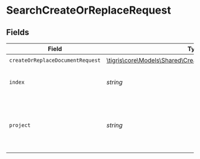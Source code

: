 # SearchCreateOrReplaceRequest


## Fields

| Field                                                                                                              | Type                                                                                                               | Required                                                                                                           | Description                                                                                                        |
| ------------------------------------------------------------------------------------------------------------------ | ------------------------------------------------------------------------------------------------------------------ | ------------------------------------------------------------------------------------------------------------------ | ------------------------------------------------------------------------------------------------------------------ |
| `createOrReplaceDocumentRequest`                                                                                   | [\tigris\core\Models\Shared\CreateOrReplaceDocumentRequest](../../Models/Shared/CreateOrReplaceDocumentRequest.md) | :heavy_check_mark:                                                                                                 | N/A                                                                                                                |
| `index`                                                                                                            | *string*                                                                                                           | :heavy_check_mark:                                                                                                 | index name where to create documents.                                                                              |
| `project`                                                                                                          | *string*                                                                                                           | :heavy_check_mark:                                                                                                 | Project name whose db is under target to insert documents.                                                         |